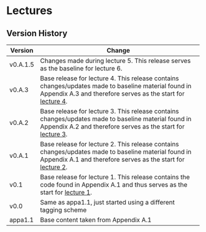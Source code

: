 # Lectures

## Version History

Version | Change
--------|-------
v0.A.1.5| Changes made during lecture 5. This release serves as the baseline for lecture 6.
v0.A.3  | Base release for lecture 4. This release contains changes/updates made to baseline material found in Appendix A.3 and therefore serves as the start for [lecture 4](lec04.md).
v0.A.2  | Base release for lecture 3. This release contains changes/updates made to baseline material found in Appendix A.2 and therefore serves as the start for [lecture 3](lec03.md).
v0.A.1  | Base release for lecture 2. This release contains changes/updates made to baseline material found in Appendix A.1 and therefore serves as the start for [lecture 2](lec02.md).
v0.1    | Base release for lecture 1. This release contains the code found in Appendix A.1 and thus serves as the start for [lecture 1](lec01.md).
v0.0    | Same as appa1.1, just started using a different tagging scheme
appa1.1 | Base content taken from Appendix A.1
